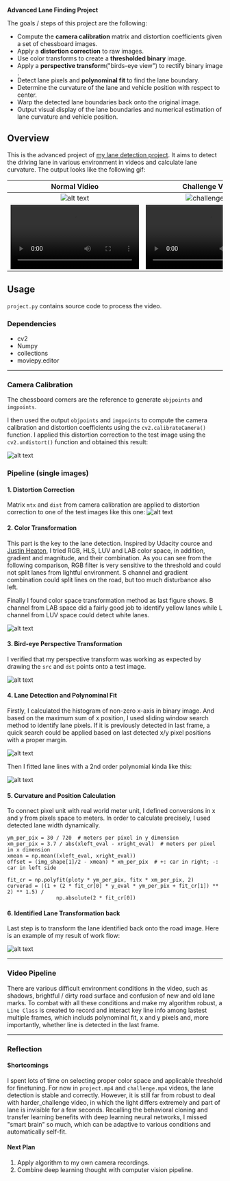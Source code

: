 ﻿**Advanced Lane Finding Project**

The goals / steps of this project are the following:

* Compute the **camera calibration** matrix and distortion coefficients given a set of chessboard images.
* Apply a **distortion correction** to raw images.
* Use color transforms to create a **thresholded binary** image.
* Apply a **perspective transform**("birds-eye view") to rectify binary image .
* Detect lane pixels and **polynominal fit** to find the lane boundary.
* Determine the curvature of the lane and vehicle position with respect to center.
* Warp the detected lane boundaries back onto the original image.
* Output visual display of the lane boundaries and numerical estimation of lane curvature and vehicle position.


[https://github.com/uranus4ever/Advanced-Lane-Detection/blob/master]: # (Image References)

[image1]: ./Images/DistortionCorrection_CameraCalibration.png "Undistorted Chessboard"
[image2]: ./Images/DistortionCorrection_RawImage.png "Undistorted Raw Image"
[image3]: ./Images/ImageProcess.png "Binary"
[image4]: ./Images/Perspective_binary.png "Perspective Transform"
[image5]: ./Images/histogram.png "Histogram"
[image6]: ./Images/Perspective_binary.png "Perspective Binary"
[image7]: ./Images/SlidingWindow.png "SlidingWindow"
[image8]: ./Images/workflow.png "WorkFlow"
[video1]: ./output_videos/project.mp4 "Video"
[gif1]: ./Images/project.gif "Project_Video_gif"
[video2]: ./output_videos/challenge.mp4 "Video2"
[gif2]: ./Images/challenge.gif "challenge_gif"
[video3]: ./output_videos/harder_challenge.mp4 "Video3"
[gif3]: ./Images/harder_challenge.gif "harder_challenge_gif"

## Overview

This is the advanced project of [my lane detection project](https://github.com/uranus4ever/Lane-Detection). It aims to detect the driving lane in various environment in videos and calculate lane curvature. The output looks like the following gif:

| Normal Vidieo   | Challenge Video  | Harder Challenge Video |
|:---------:|:-----------:| :------: |
| ![alt text][gif1]   | ![challenge gif][gif2] | ![harder challenge gif][gif3] |
| ![video1][video1]   | ![video2][video2] | ![video3][video3]

## Usage
`project.py` contains source code to process the video.

### Dependencies

 - cv2
 - Numpy
 - collections
 - moviepy.editor

---

### Camera Calibration

The chessboard corners are the reference to generate `objpoints` and `imgpoints`.

I then used the output `objpoints` and `imgpoints` to compute the camera calibration and distortion coefficients using the `cv2.calibrateCamera()` function.  I applied this distortion correction to the test image using the `cv2.undistort()` function and obtained this result: 

![alt text][image1]

### Pipeline (single images)

#### 1. **Distortion Correction**

Matrix `mtx` and `dist` from camera calibration are applied to distortion correction to one of the test images like this one:
![alt text][image2]

#### 2. **Color Transformation**

This part is the key to the lane detection. Inspired by Udacity cource and [Justin Heaton](https://github.com/JustinHeaton/Advanced-Lane-Finding), I tried RGB, HLS, LUV and LAB color space, in addition, gradient and magnitude, and their combination. As you can see from the following comparison, RGB filter is very sensitive to the threshold and could not split lanes from lightful environment. S channel and gradient combination could split lines on the road, but too much disturbance also left.

Finally I found color space transformation method as last figure shows. B channel from LAB space did a fairly good job to identify yellow lanes while L channel from LUV space could detect white lanes.

![alt text][image3]

#### 3. **Bird-eye Perspective Transformation**

I verified that my perspective transform was working as expected by drawing the `src` and `dst` points onto a test image.

![alt text][image6]

#### 4. **Lane Detection and Polynominal Fit**

Firstly, I calculated the histogram of non-zero x-axis in binary image. And based on the maximum sum of x position, I used sliding window search method to identify lane pixels. If it is previously detected in last frame, a quick search could be applied based on last detected x/y pixel positions with a proper margin.

![alt text][image5]

Then I fitted lane lines with a 2nd order polynomial kinda like this:

![alt text][image7]

#### 5. **Curvature and Position Calculation**

To connect pixel unit with real world meter unit, I defined conversions in x and y from pixels space to meters. In order to calculate precisely, I used detected lane width dynamically.
```
ym_per_pix = 30 / 720  # meters per pixel in y dimension
xm_per_pix = 3.7 / abs(xleft_eval - xright_eval)  # meters per pixel in x dimension
xmean = np.mean((xleft_eval, xright_eval))
offset = (img_shape[1]/2 - xmean) * xm_per_pix  # +: car in right; -: car in left side

fit_cr = np.polyfit(ploty * ym_per_pix, fitx * xm_per_pix, 2)
curverad = ((1 + (2 * fit_cr[0] * y_eval * ym_per_pix + fit_cr[1]) ** 2) ** 1.5) / 
                np.absolute(2 * fit_cr[0])
```


#### 6. **Identified Lane Transformation back**

Last step is to transform the lane identified back onto the road image. Here is an example of my result of work flow:

![alt text][image8]

---

### Video Pipeline

There are various difficult environment conditions in the video, such as shadows, brightful / dirty road surface and confusion of new and old lane marks. To combat with all these conditions and make my algorithm robust, a `Line Class` is created to record and interact key line info among lastest multiple frames, which includs polynominal fit, x and y pixels and, more importantly, whether line is detected in the last frame.

---

### Reflection

#### Shortcomings

I spent lots of time on selecting proper color space and applicable threshold for finetuning. For now in `project.mp4` and `challenge.mp4` videos, the lane detection is stable and correctly. However, it is still far from robust to deal with harder_challenge video, in which the light differs extremely and part of lane is invisible for a few seconds. Recalling the behavioral cloning and transfer learning benefits with deep learning neural networks, I missed "smart brain" so much, which can be adaptive to various conditions and automatically self-fit.

#### Next Plan

1. Apply algorithm to my own camera recordings.
2. Combine deep learning thought with computer vision pipeline.
